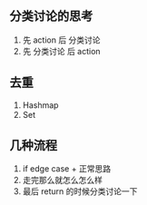 ## 分类讨论的思考

1. 先 action 后 分类讨论
2. 先 分类讨论 后 action


## 去重 
1. Hashmap
2. Set 


## 几种流程
1. if edge case + 正常思路
2. 走完那么就怎么怎么样
3. 最后 return 的时候分类讨论一下
   